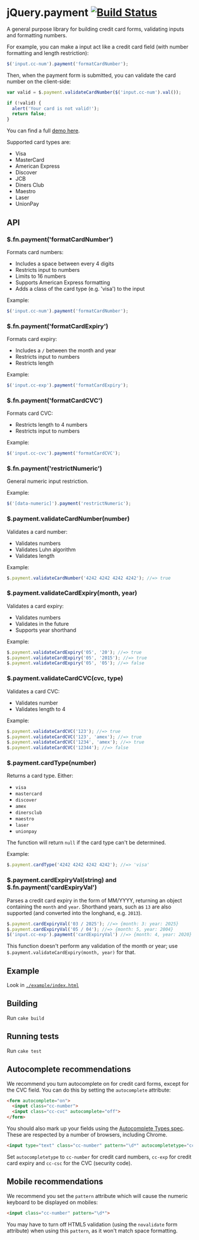 # jQuery.payment [![Build Status](https://travis-ci.org/stripe/jquery.payment.svg?branch=master)](https://travis-ci.org/stripe/jquery.payment)

A general purpose library for building credit card forms, validating inputs and formatting numbers.

For example, you can make a input act like a credit card field (with number formatting and length restriction):

``` javascript
$('input.cc-num').payment('formatCardNumber');
```

Then, when the payment form is submitted, you can validate the card number on the client-side:

``` javascript
var valid = $.payment.validateCardNumber($('input.cc-num').val());

if (!valid) {
  alert('Your card is not valid!');
  return false;
}
```

You can find a full [demo here](http://stripe.github.io/jquery.payment/example).

Supported card types are:

* Visa
* MasterCard
* American Express
* Discover
* JCB
* Diners Club
* Maestro
* Laser
* UnionPay

## API

### $.fn.payment('formatCardNumber')

Formats card numbers:

* Includes a space between every 4 digits
* Restricts input to numbers
* Limits to 16 numbers
* Supports American Express formatting
* Adds a class of the card type (e.g. 'visa') to the input

Example:

``` javascript
$('input.cc-num').payment('formatCardNumber');
```

### $.fn.payment('formatCardExpiry')

Formats card expiry:

* Includes a `/` between the month and year
* Restricts input to numbers
* Restricts length

Example:

``` javascript
$('input.cc-exp').payment('formatCardExpiry');
```

### $.fn.payment('formatCardCVC')

Formats card CVC:

* Restricts length to 4 numbers
* Restricts input to numbers

Example:

``` javascript
$('input.cc-cvc').payment('formatCardCVC');
```

### $.fn.payment('restrictNumeric')

General numeric input restriction.

Example:

``` javascript
$('[data-numeric]').payment('restrictNumeric');
```

### $.payment.validateCardNumber(number)

Validates a card number:

* Validates numbers
* Validates Luhn algorithm
* Validates length

Example:

``` javascript
$.payment.validateCardNumber('4242 4242 4242 4242'); //=> true
```

### $.payment.validateCardExpiry(month, year)

Validates a card expiry:

* Validates numbers
* Validates in the future
* Supports year shorthand

Example:

``` javascript
$.payment.validateCardExpiry('05', '20'); //=> true
$.payment.validateCardExpiry('05', '2015'); //=> true
$.payment.validateCardExpiry('05', '05'); //=> false
```

### $.payment.validateCardCVC(cvc, type)

Validates a card CVC:

* Validates number
* Validates length to 4

Example:

``` javascript
$.payment.validateCardCVC('123'); //=> true
$.payment.validateCardCVC('123', 'amex'); //=> true
$.payment.validateCardCVC('1234', 'amex'); //=> true
$.payment.validateCardCVC('12344'); //=> false
```

### $.payment.cardType(number)

Returns a card type. Either:

* `visa`
* `mastercard`
* `discover`
* `amex`
* `dinersclub`
* `maestro`
* `laser`
* `unionpay`

The function will return `null` if the card type can't be determined.

Example:

``` javascript
$.payment.cardType('4242 4242 4242 4242'); //=> 'visa'
```

### $.payment.cardExpiryVal(string) and $.fn.payment('cardExpiryVal')

Parses a credit card expiry in the form of MM/YYYY, returning an object containing the `month` and `year`. Shorthand years, such as `13` are also supported (and converted into the longhand, e.g. `2013`).

``` javascript
$.payment.cardExpiryVal('03 / 2025'); //=> {month: 3: year: 2025}
$.payment.cardExpiryVal('05 / 04'); //=> {month: 5, year: 2004}
$('input.cc-exp').payment('cardExpiryVal') //=> {month: 4, year: 2020}
```

This function doesn't perform any validation of the month or year; use `$.payment.validateCardExpiry(month, year)` for that.

## Example

Look in [`./example/index.html`](example/index.html)

## Building

Run `cake build`

## Running tests

Run `cake test`

## Autocomplete recommendations

We recommend you turn autocomplete on for credit card forms, except for the CVC field. You can do this by setting the `autocomplete` attribute:

``` html
<form autocomplete="on">
  <input class="cc-number">
  <input class="cc-cvc" autocomplete="off">
</form>
```

You should also mark up your fields using the [Autocomplete Types spec](http://wiki.whatwg.org/wiki/Autocomplete_Types). These are respected by a number of browsers, including Chrome.

``` html
<input type="text" class="cc-number" pattern="\d*" autocompletetype="cc-number" placeholder="Card number" required>
```

Set `autocompletetype` to `cc-number` for credit card numbers, `cc-exp` for credit card expiry and `cc-csc` for the CVC (security code).

## Mobile recommendations

We recommend you set the `pattern` attribute which will cause the numeric keyboard to be displayed on mobiles:

``` html
<input class="cc-number" pattern="\d*">
```

You may have to turn off HTML5 validation (using the `novalidate` form attribute) when using this `pattern`, as it won't match space formatting.
